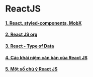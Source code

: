 # ReactJS

#### [1. React, styled-components, MobX](https://sizzy.co/?url=https%3A%2F%2Fpreactjs.com)

#### [2. React JS org](https://github.com/daodc/Front-End-Develop-Technicals/blob/master/Reactjs_org.md)

#### [3. React - Type of Data](https://github.com/daodc/Front-End-Develop-Technicals/blob/master/Reactjs-type.md)

#### [4. Các khái niệm căn bản của React JS](https://github.com/daodc/Front-End-Develop-Technicals/blob/master/Reactjs-concept.md)

#### [5. Một số chú ý React JS](https://github.com/daodc/Front-End-Develop-Technicals/blob/master/Reactjs-remark.md)

